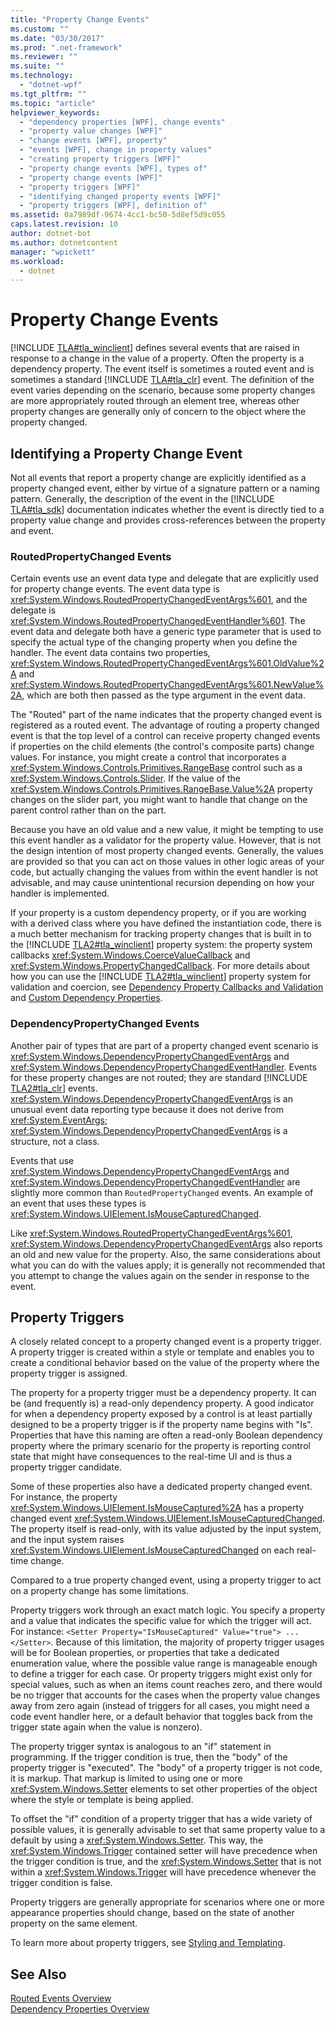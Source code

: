 ```yaml
---
title: "Property Change Events"
ms.custom: ""
ms.date: "03/30/2017"
ms.prod: ".net-framework"
ms.reviewer: ""
ms.suite: ""
ms.technology: 
  - "dotnet-wpf"
ms.tgt_pltfrm: ""
ms.topic: "article"
helpviewer_keywords: 
  - "dependency properties [WPF], change events"
  - "property value changes [WPF]"
  - "change events [WPF], property"
  - "events [WPF], change in property values"
  - "creating property triggers [WPF]"
  - "property change events [WPF], types of"
  - "property change events [WPF]"
  - "property triggers [WPF]"
  - "identifying changed property events [WPF]"
  - "property triggers [WPF], definition of"
ms.assetid: 0a7989df-9674-4cc1-bc50-5d8ef5d9c055
caps.latest.revision: 10
author: dotnet-bot
ms.author: dotnetcontent
manager: "wpickett"
ms.workload: 
  - dotnet
---
```

# Property Change Events
[!INCLUDE [TLA#tla_winclient](../../../../includes/tlasharptla-winclient-md.md)] defines several events that are raised in response to a change in the value of a property. Often the property is a dependency property. The event itself is sometimes a routed event and is sometimes a standard [!INCLUDE [TLA#tla_clr](../../../../includes/tlasharptla-clr-md.md)] event. The definition of the event varies depending on the scenario, because some property changes are more appropriately routed through an element tree, whereas other property changes are generally only of concern to the object where the property changed.  
  
## Identifying a Property Change Event  
 Not all events that report a property change are explicitly identified as a property changed event, either by virtue of a signature pattern or a naming pattern. Generally, the description of the event in the [!INCLUDE [TLA#tla_sdk](../../../../includes/tlasharptla-sdk-md.md)] documentation indicates whether the event is directly tied to a property value change and provides cross-references between the property and event.  
  
### RoutedPropertyChanged Events  
 Certain events use an event data type and delegate that are explicitly used for property change events. The event data type is <xref:System.Windows.RoutedPropertyChangedEventArgs%601>, and the delegate is <xref:System.Windows.RoutedPropertyChangedEventHandler%601>. The event data and delegate both have a generic type parameter that is used to specify the actual type of the changing property when you define the handler. The event data contains two properties, <xref:System.Windows.RoutedPropertyChangedEventArgs%601.OldValue%2A> and <xref:System.Windows.RoutedPropertyChangedEventArgs%601.NewValue%2A>, which are both then passed as the type argument in the event data.  
  
 The "Routed" part of the name indicates that the property changed event is registered as a routed event. The advantage of routing a property changed event is that the top level of a control can receive property changed events if properties on the child elements (the control's composite parts) change values. For instance, you might create a control that incorporates a <xref:System.Windows.Controls.Primitives.RangeBase> control such as a <xref:System.Windows.Controls.Slider>. If the value of the <xref:System.Windows.Controls.Primitives.RangeBase.Value%2A> property changes on the slider part, you might want to handle that change on the parent control rather than on the part.  
  
 Because you have an old value and a new value, it might be tempting to use this event handler as a validator for the property value. However, that is not the design intention of most property changed events. Generally, the values are provided so that you can act on those values in other logic areas of your code, but actually changing the values from within the event handler is not advisable, and may cause unintentional recursion depending on how your handler is implemented.  
  
 If your property is a custom dependency property, or if you are working with a derived class where you have defined the instantiation code, there is a much better mechanism for tracking property changes that is built in to the [!INCLUDE [TLA2#tla_winclient](../../../../includes/tla2sharptla-winclient-md.md)] property system: the property system callbacks <xref:System.Windows.CoerceValueCallback> and <xref:System.Windows.PropertyChangedCallback>. For more details about how you can use the [!INCLUDE [TLA2#tla_winclient](../../../../includes/tla2sharptla-winclient-md.md)] property system for validation and coercion, see [Dependency Property Callbacks and Validation](../../../../docs/framework/wpf/advanced/dependency-property-callbacks-and-validation.md) and [Custom Dependency Properties](../../../../docs/framework/wpf/advanced/custom-dependency-properties.md).  
  
### DependencyPropertyChanged Events  
 Another pair of types that are part of a property changed event scenario is <xref:System.Windows.DependencyPropertyChangedEventArgs> and <xref:System.Windows.DependencyPropertyChangedEventHandler>. Events for these property changes are not routed; they are standard [!INCLUDE [TLA2#tla_clr](../../../../includes/tla2sharptla-clr-md.md)] events. <xref:System.Windows.DependencyPropertyChangedEventArgs> is an unusual event data reporting type because it does not derive from <xref:System.EventArgs>; <xref:System.Windows.DependencyPropertyChangedEventArgs> is a structure, not a class.  
  
 Events that use <xref:System.Windows.DependencyPropertyChangedEventArgs> and <xref:System.Windows.DependencyPropertyChangedEventHandler> are slightly more common than `RoutedPropertyChanged` events. An example of an event that uses these types is <xref:System.Windows.UIElement.IsMouseCapturedChanged>.  
  
 Like <xref:System.Windows.RoutedPropertyChangedEventArgs%601>, <xref:System.Windows.DependencyPropertyChangedEventArgs> also reports an old and new value for the property. Also, the same considerations about what you can do with the values apply; it is generally not recommended that you attempt to change the values again on the sender in response to the event.  
  
## Property Triggers  
 A closely related concept to a property changed event is a property trigger. A property trigger is created within a style or template and enables you to create a conditional behavior based on the value of the property where the property trigger is assigned.  
  
 The property for a property trigger must be a dependency property. It can be (and frequently is) a read-only dependency property. A good indicator for when a dependency property exposed by a control is at least partially designed to be a property trigger is if the property name begins with "Is". Properties that have this naming are often a read-only Boolean dependency property where the primary scenario for the property is reporting control state that might have consequences to the real-time UI and is thus a property trigger candidate.  
  
 Some of these properties also have a dedicated property changed event. For instance, the property <xref:System.Windows.UIElement.IsMouseCaptured%2A> has a property changed event <xref:System.Windows.UIElement.IsMouseCapturedChanged>. The property itself is read-only, with its value adjusted by the input system, and the input system raises <xref:System.Windows.UIElement.IsMouseCapturedChanged> on each real-time change.  
  
 Compared to a true property changed event, using a property trigger to act on a property change has some limitations.  
  
 Property triggers work through an exact match logic. You specify a property and a value that indicates the specific value for which the trigger will act. For instance: `<Setter Property="IsMouseCaptured" Value="true"> ... </Setter>`. Because of this limitation, the majority of property trigger usages will be for Boolean properties, or properties that take a dedicated enumeration value, where the possible value range is manageable enough to define a trigger for each case. Or property triggers might exist only for special values, such as when an items count reaches zero, and there would be no trigger that accounts for the cases when the property value changes away from zero again (instead of triggers for all cases, you might need a code event handler here, or a default behavior that toggles back from the trigger state again when the value is nonzero).  
  
 The property trigger syntax is analogous to an "if" statement in programming. If the trigger condition is true, then the "body" of the property trigger is "executed". The "body" of a property trigger is not code, it is markup. That markup is limited to using one or more <xref:System.Windows.Setter> elements to set other properties of the object where the style or template is being applied.  
  
 To offset the "if" condition of a property trigger that has a wide variety of possible values, it is generally advisable to set that same property value to a default by using a <xref:System.Windows.Setter>. This way, the <xref:System.Windows.Trigger> contained setter will have precedence when the trigger condition is true, and the <xref:System.Windows.Setter> that is not within a <xref:System.Windows.Trigger> will have precedence whenever the trigger condition is false.  
  
 Property triggers are generally appropriate for scenarios where one or more appearance properties should change, based on the state of another property on the same element.  
  
 To learn more about property triggers, see [Styling and Templating](../../../../docs/framework/wpf/controls/styling-and-templating.md).  
  
## See Also  
 [Routed Events Overview](../../../../docs/framework/wpf/advanced/routed-events-overview.md)  
 [Dependency Properties Overview](../../../../docs/framework/wpf/advanced/dependency-properties-overview.md)

